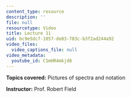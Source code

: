 ```yaml
---
content_type: resource
description: ''
file: null
resourcetype: Video
title: Lecture 11
uid: bc9e5dc7-1057-de03-783c-b3f2ad244a92
video_files:
  video_captions_file: null
video_metadata:
  youtube_id: C1mHR4mkjd8
---
```


**Topics covered:** Pictures of spectra and notation

**Instructor:** Prof. Robert Field